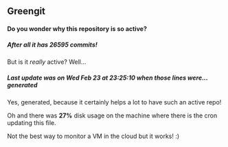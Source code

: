 ## Greengit

#### Do you wonder why this repository is so active?

##### After all it has 26595 commits!

But is it *really* active? Well...

##### Last update was on Wed Feb 23 at 23:25:10 when those lines were... generated

Yes, generated, because it certainly helps a lot to have such an active repo!

Oh and there was **27%** disk usage on the machine
where there is the cron updating this file.

Not the best way to monitor a VM in the cloud but it works! :)
